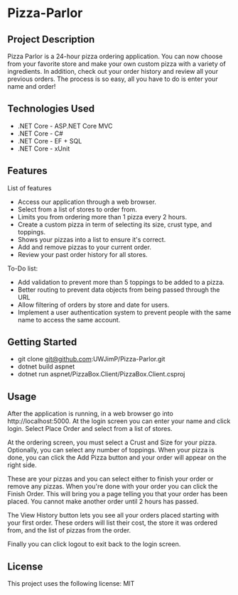 # Pizza-Parlor

## Project Description
Pizza Parlor is a 24-hour pizza ordering application. You can now choose from your favorite store and make your own custom pizza with a variety of ingredients. In addition, check out your order history and review all your previous orders. The process is so easy, all you have to do is enter your name and order!

## Technologies Used
- .NET Core - ASP.NET Core MVC
- .NET Core - C#
- .NET Core - EF + SQL
- .NET Core - xUnit

## Features
List of features

- Access our application through a web browser.
- Select from a list of stores to order from.
- Limits you from ordering more than 1 pizza every 2 hours.
- Create a custom pizza in term of selecting its size, crust type, and toppings.
- Shows your pizzas into a list to ensure it's correct.
- Add and remove pizzas to your current order.
- Review your past order history for all stores.

To-Do list:
- Add validation to prevent more than 5 toppings to be added to a pizza.
- Better routing to prevent data objects from being passed through the URL
- Allow filtering of orders by store and date for users.
- Implement a user authentication system to prevent people with the same name to access the same account.

## Getting Started
- git clone git@github.com:UWJimP/Pizza-Parlor.git
- dotnet build aspnet
- dotnet run aspnet/PizzaBox.Client/PizzaBox.Client.csproj

## Usage
After the application is running, in a web browser go into http://localhost:5000. At the login screen you can enter your name and click login. Select Place Order and select from a list of stores.

At the ordering screen, you must select a Crust and Size for your pizza. Optionally, you can select any number of toppings. When your pizza is done, you can click the Add Pizza button and your order will appear on the right side.

These are your pizzas and you can select either to finish your order or remove any pizzas. When you're done with your order you can click the Finish Order. This will bring you a page telling you that your order has been placed. You cannot make another order until 2 hours has passed.

The View History button lets you see all your orders placed starting with your first order. These orders will list their cost, the store it was ordered from, and the list of pizzas from the order.

Finally you can click logout to exit back to the login screen.

## License
This project uses the following license: MIT
